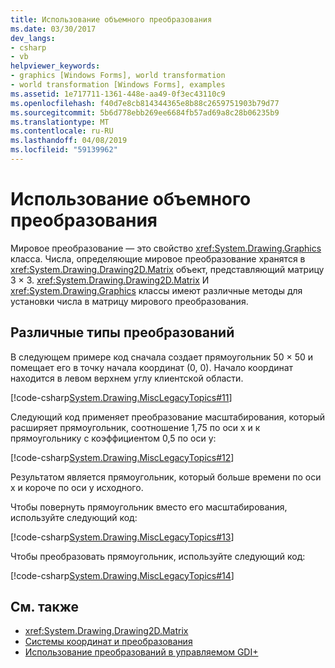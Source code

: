 ```yaml
---
title: Использование объемного преобразования
ms.date: 03/30/2017
dev_langs:
- csharp
- vb
helpviewer_keywords:
- graphics [Windows Forms], world transformation
- world transformation [Windows Forms], examples
ms.assetid: 1e717711-1361-448e-aa49-0f3ec43110c9
ms.openlocfilehash: f40d7e8cb814344365e8b88c2659751903b79d77
ms.sourcegitcommit: 5b6d778ebb269ee6684fb57ad69a8c28b06235b9
ms.translationtype: MT
ms.contentlocale: ru-RU
ms.lasthandoff: 04/08/2019
ms.locfileid: "59139962"
---
```

# <a name="using-the-world-transformation"></a>Использование объемного преобразования
Мировое преобразование — это свойство <xref:System.Drawing.Graphics> класса. Числа, определяющие мировое преобразование хранятся в <xref:System.Drawing.Drawing2D.Matrix> объект, представляющий матрицу 3 × 3. <xref:System.Drawing.Drawing2D.Matrix> И <xref:System.Drawing.Graphics> классы имеют различные методы для установки числа в матрицу мирового преобразования.  
  
## <a name="different-types-of-transformations"></a>Различные типы преобразований  
 В следующем примере код сначала создает прямоугольник 50 × 50 и помещает его в точку начала координат (0, 0). Начало координат находится в левом верхнем углу клиентской области.  
  
 [!code-csharp[System.Drawing.MiscLegacyTopics#11](~/samples/snippets/csharp/VS_Snippets_Winforms/System.Drawing.MiscLegacyTopics/CS/Class1.cs#11)]
   
  
 Следующий код применяет преобразование масштабирования, который расширяет прямоугольник, соотношение 1,75 по оси x и к прямоугольнику с коэффициентом 0,5 по оси y:  
  
 [!code-csharp[System.Drawing.MiscLegacyTopics#12](~/samples/snippets/csharp/VS_Snippets_Winforms/System.Drawing.MiscLegacyTopics/CS/Class1.cs#12)]
   
  
 Результатом является прямоугольник, который больше времени по оси x и короче по оси y исходного.  
  
 Чтобы повернуть прямоугольник вместо его масштабирования, используйте следующий код:  
  
 [!code-csharp[System.Drawing.MiscLegacyTopics#13](~/samples/snippets/csharp/VS_Snippets_Winforms/System.Drawing.MiscLegacyTopics/CS/Class1.cs#13)]
   
  
 Чтобы преобразовать прямоугольник, используйте следующий код:  
  
 [!code-csharp[System.Drawing.MiscLegacyTopics#14](~/samples/snippets/csharp/VS_Snippets_Winforms/System.Drawing.MiscLegacyTopics/CS/Class1.cs#14)]
   
  
## <a name="see-also"></a>См. также

- <xref:System.Drawing.Drawing2D.Matrix>
- [Системы координат и преобразования](coordinate-systems-and-transformations.md)
- [Использование преобразований в управляемом GDI+](using-transformations-in-managed-gdi.md)
